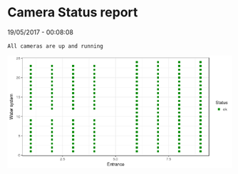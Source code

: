 Camera Status report
================
19/05/2017 - 00:08:08

    All cameras are up and running

![](camreport_files/figure-markdown_github/unnamed-chunk-2-1.png)
